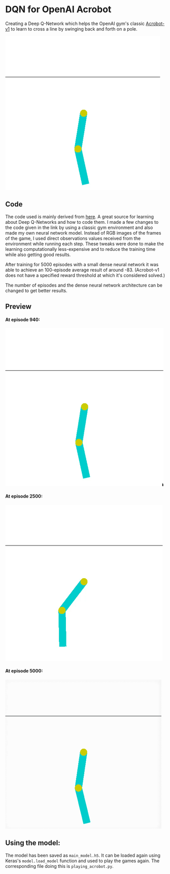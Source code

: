 # DQN for OpenAI Acrobot
Creating a Deep Q-Network which helps the OpenAI gym's classic [Acrobot-v1](https://gym.openai.com/envs/Acrobot-v1/) to learn to cross a line by swinging back and forth on a pole.

![imghere](https://raw.githubusercontent.com/atul-g/acrobot/master/sample_acrobot%20.png)

## Code
The code used is mainly derived from [here](https://pythonprogramming.net/training-deep-q-learning-dqn-reinforcement-learning-python-tutorial/). A great source for learning about Deep Q-Networks and how to code them. I made a few changes to the code given in the link by using a classic gym environment and also made my own neural network model. Instead of RGB images of the frames of the game, I used direct observations values received from the environment while running each step. These tweaks were done to make the learning computationally less-expensive and to reduce the training time while also getting good results.

After training for 5000 episodes with a small dense neural network it was able to achieve an 100-episode average result of around -83. (Acrobot-v1 does not have a specified reward threshold at which it's considered solved.) 

The number of episodes and the dense neural network architecture can be changed to get better results.

## Preview
#### At episode 940:

![ep_940](https://raw.githubusercontent.com/atul-g/acrobot/master/episode_940.gif)


#### At episode 2500:
![ep_2500](https://raw.githubusercontent.com/atul-g/acrobot/master/episode_2500.gif)

#### At episode 5000:
![ep_5000](https://raw.githubusercontent.com/atul-g/acrobot/master/episode_5000.gif)


## Using the model:
The model has been saved as `main_model.h5`. It can be loaded again using Keras's `model.load_model` function and used to play
the games again. The corresponding file doing this is `playing_acrobot.py`.
